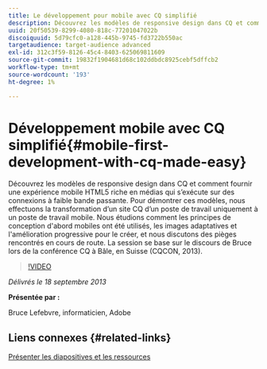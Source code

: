 ```yaml
---
title: Le développement pour mobile avec CQ simplifié
description: Découvrez les modèles de responsive design dans CQ et comment fournir une expérience mobile HTML5 riche en médias qui s’exécute sur des connexions à faible bande passante. Pour démontrer ces modèles, nous effectuons la transformation d’un site CQ d’un poste de travail uniquement à un poste de travail mobile. Nous étudions comment les principes de conception d'abord mobiles ont été utilisés, les images adaptatives et l'amélioration progressive pour le créer, et nous discutons des pièges rencontrés en cours de route. La session se base sur le discours de Bruce lors de la conférence CQ à Bâle, en Suisse (CQCON, 2013).
uuid: 20f50539-8299-4080-818c-77201047022b
discoiquuid: 5d79cfc0-a128-445b-9745-fd3722b550ac
targetaudience: target-audience advanced
exl-id: 312c3f59-8126-45c4-8403-625069811609
source-git-commit: 19832f1904681d68c102ddbdc8925cebf5dffcb2
workflow-type: tm+mt
source-wordcount: '193'
ht-degree: 1%

---
```


# Développement mobile avec CQ simplifié{#mobile-first-development-with-cq-made-easy}

Découvrez les modèles de responsive design dans CQ et comment fournir une expérience mobile HTML5 riche en médias qui s’exécute sur des connexions à faible bande passante. Pour démontrer ces modèles, nous effectuons la transformation d’un site CQ d’un poste de travail uniquement à un poste de travail mobile. Nous étudions comment les principes de conception d&#39;abord mobiles ont été utilisés, les images adaptatives et l&#39;amélioration progressive pour le créer, et nous discutons des pièges rencontrés en cours de route. La session se base sur le discours de Bruce lors de la conférence CQ à Bâle, en Suisse (CQCON, 2013).

>[!VIDEO](https://video.tv.adobe.com/v/19572/?quality=9)

*Délivrés le 18 septembre 2013*

**Présentée par :**

Bruce Lefebvre, informaticien, Adobe

## Liens connexes {#related-links}

[Présenter les diapositives et les ressources](http://brucelefebvre.com/blog/2013/09/18/cq-gems-mobile-first-development/)

